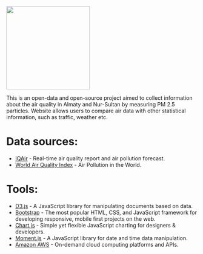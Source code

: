 <img src="https://i.imgur.com/xqERkVF.png" width="220px">

This is an open-data and open-source project aimed to collect information about the air quality in Almaty and Nur-Sultan by measuring PM 2.5 particles. Website allows users to compare air data with other statistical information, such as traffic, weather etc.

# Data sources:
* [IQAir](https://www.iqair.com/) - Real-time air quality report and air pollution forecast.
* [World Air Quality Index](https://aqicn.org/) - Air Pollution in the World.

# Tools:
* [D3.js](https://d3js.org/) - A JavaScript library for manipulating documents based on data.
* [Bootstrap](https://github.com/twbs/bootstrap) - The most popular HTML, CSS, and JavaScript framework for developing responsive, mobile first projects on the web.
* [Chart.js](https://www.chartjs.org/) - Simple yet flexible JavaScript charting for designers & developers.
* [Moment.js](https://momentjs.com/) - A JavaScript library for date and time data manipulation.
* [Amazon AWS](https://aws.amazon.com/ru/) - On-demand cloud computing platforms and APIs.
